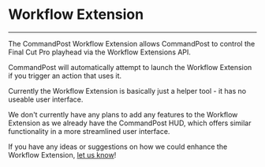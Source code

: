 # Workflow Extension
---

The CommandPost Workflow Extension allows CommandPost to control the Final Cut Pro playhead via the Workflow Extensions API.

CommandPost will automatically attempt to launch the Workflow Extension if you trigger an action that uses it.

Currently the Workflow Extension is basically just a helper tool - it has no useable user interface.

We don't currently have any plans to add any features to the Workflow Extension as we already have the CommandPost HUD, which offers similar functionality in a more streamlined user interface.

If you have any ideas or suggestions on how we could enhance the Workflow Extension, [let us know](https://github.com/CommandPost/CommandPost/issues)!
